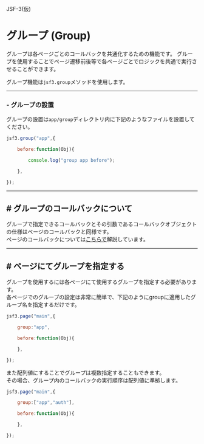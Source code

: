 JSF-3(仮)

# グループ (Group)

グループは各ページごとのコールバックを共通化するための機能です。
グループを使用することでページ遷移前後等で各ページごとでロジックを共通で実行させることができます。

グループ機能は``jsf3.group``メソッドを使用します。

---

### - グループの設置

グループの設置は``app/group``ディレクトリ内に下記のようなファイルを設置してください。

```javascript | app/group/app.js
jsf3.group("app",{

    before:function(Obj){

        console.log("group app before");

    },

});
```

---

## # グループのコールバックについて

グループで指定できるコールバックとその引数であるコールバックオブジェクトの仕様はページのコールバックと同様です。  
ページのコールバックについては[こちらで](page.md#callback)解説しています。

---

## # ページにてグループを指定する

グループを使用するには各ページにて使用するグループを指定する必要があります。  
各ページでのグループの設定は非常に簡単で、下記のようにgroupに適用したグループ名を指定するだけです。

```javascript | app/page/main.js
jsf3.page("main",{

    group:"app",

    before:function(Obj){

    },

});
```

また配列値にすることでグループは複数指定することもできます。  
その場合、グループ内のコールバックの実行順序は配列値に準拠します。

```javascript | app/page/main.js
jsf3.page("main",{

    group:["app","auth"],

    before:function(Obj){

    },

});
```
